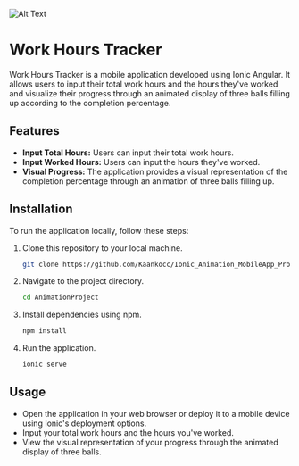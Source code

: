![Alt Text](URL)

# Work Hours Tracker

Work Hours Tracker is a mobile application developed using Ionic Angular. It allows users to input their total work hours and the hours they've worked and visualize their progress through an animated display of three balls filling up according to the completion percentage.

## Features

- **Input Total Hours:** Users can input their total work hours.
- **Input Worked Hours:** Users can input the hours they've worked.
- **Visual Progress:** The application provides a visual representation of the completion percentage through an animation of three balls filling up.

## Installation

To run the application locally, follow these steps:

1. Clone this repository to your local machine.
   ```bash
   git clone https://github.com/Kaankocc/Ionic_Animation_MobileApp_Project.git

2. Navigate to the project directory.
   ```bash
   cd AnimationProject

3. Install dependencies using npm.
   ```bash
   npm install

4. Run the application.
   ```bash
   ionic serve

## Usage
- Open the application in your web browser or deploy it to a mobile device using Ionic's deployment options.
- Input your total work hours and the hours you've worked.
- View the visual representation of your progress through the animated display of three balls.
